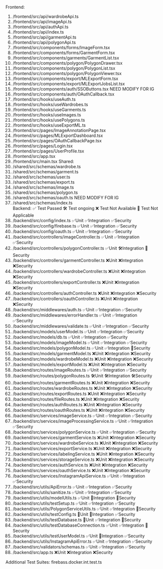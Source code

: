 Frontend:
1. /frontend/src/api/wardrobeApi.ts
2. /frontend/src/api/imageApi.ts
3. /frontend/src/api/authApi.ts
4. /frontend/src/api/index.ts
5. /frontend/src/api/garmentApi.ts
6. /frontend/src/api/polygonApi.ts
7. /frontend/src/components/forms/ImageForm.tsx
8. /frontend/src/components/forms/GarmentForm.tsx
9. /frontend/src/components/garments/GarmentList.tsx
10. /frontend/src/components/polygon/PolygonDrawer.tsx
11. /frontend/src/components/polygon/PolygonList.tsx
12. /frontend/src/components/polygon/PolygonViewer.tsx
13. /frontend/src/components/export/MLExportForm.tsx
14. /frontend/src/components/export/MLExportJobsList.tsx
15. /frontend/src/components/auth/SSOButtons.tsx NEED MODIFY FOR IG
16. /frontend/src/components/auth/OAuthCallback.tsx
17. /frontend/src/hooks/useAuth.ts
18. /frontend/src/hooks/useWardrobes.ts
19. /frontend/src/hooks/useGarments.ts
20. /frontend/src/hooks/useImages.ts
21. /frontend/src/hooks/usePolygons.ts
22. /frontend/src/hooks/useExportML.ts
23. /frontend/src/pages/ImageAnnotationPage.tsx
24. /frontend/src/pages/MLExportDashboard.tsx
25. /frontend/src/pages/OAuthCallbackPage.tsx
26. /frontend/src/pages/Login.tsx
27. /frontend/src/pages/UserProfile.tsx 
28. /frontend/src/app.tsx
29. /frontend/src/main.tsx
Shared:
1. /shared/src/schemas/wardrobe.ts
2. /shared/src/schemas/garment.ts
3. /shared/src/schemas/user.ts
4. /shared/src/schemas/export.ts
5. /shared/src/schemas/image.ts
6. /shared/src/schemas/polygon.ts
7. /shared/src/schemas/oauth.ts NEED MODIFY FOR IG
8. /shared/src/schemas/index.ts                             
Backend:
✅ Test Passed
🛠️ Test ongoing
❌ Test Not Available
🔔 Test Not Applicable
1.  /backend/src/config/index.ts                            ✅Unit ✅Integration ✅Security
2.  /backend/src/config/firebase.ts                         ✅Unit ✅Integration ✅Security
3.  /backend/src/config/oauth.ts                            ✅Unit ✅Integration ✅Security
4.  /backend/src/controllers/imageController.ts             ✅Unit ✅Integration ✅Security 
5.  /backend/src/controllers/polygonController.ts           ✅Unit 🛠️Integration 🔔Security  
6.  /backend/src/controllers/garmentController.ts           ❌Unit ❌Integration ❌Security
7.  /backend/src/controllers/wardrobeController.ts          ❌Unit ❌Integration ❌Security
8.  /backend/src/controllers/exportController.ts            ❌Unit ❌Integration ❌Security
9.  /backend/src/controllers/authController.ts              ❌Unit ❌Integration ❌Security
10. /backend/src/controllers/oauthController.ts             ❌Unit ❌Integration ❌Security
11. /backend/src/middlewares/auth.ts                        ✅Unit ✅Integration ✅Security
12. /backend/src/middlewares/errorHandler.ts                ✅Unit ✅Integration ✅Security
13. /backend/src/middlewares/validate.ts                    ✅Unit ✅Integration ✅Security
14. /backend/src/models/userModel.ts                        ✅Unit ✅Integration ✅Security
15. /backend/src/models/db.ts                               ✅Unit ✅Integration ✅Security
16. /backend/src/models/imageModel.ts                       ✅Unit ✅Integration ✅Security
17. /backend/src/models/polygonModel.ts                     ✅Unit ✅Integration 🔔Security
18. /backend/src/models/garmentModel.ts                     ❌Unit ❌Integration ❌Security
19. /backend/src/models/wardrobeModel.ts                    ❌Unit ❌Integration ❌Security
20. /backend/src/models/exportModel.ts                      ❌Unit ❌Integration ❌Security
21. /backend/src/routes/imageRoutes.ts                      ✅Unit ✅Integration ✅Security
22. /backend/src/routes/polygonRoutes.ts                    🛠️Unit 🛠️Integration 🛠️Security
23. /backend/src/routes/garmentRoutes.ts                    ❌Unit ❌Integration ❌Security
24. /backend/src/routes/wardrobeRoutes.ts                   ❌Unit ❌Integration ❌Security
25. /backend/src/routes/exportRoutes.ts                     ❌Unit ❌Integration ❌Security
26. /backend/src/routes/fileRoutes.ts                       ❌Unit ❌Integration ❌Security
27. /backend/src/routes/authRoutes.ts                       ❌Unit ❌Integration ❌Security
28. /backend/src/routes/oauthRoutes.ts                      ❌Unit ❌Integration ❌Security
29. /backend/src/services/imageService.ts                   ✅Unit ✅Integration ✅Security
30. /backend/src/services/imageProcessingService.ts         ✅Unit ✅Integration ✅Security
31. /backend/src/services/polygonService.ts                 ✅Unit ✅Integration ✅Security
32. /backend/src/services/garmentService.ts                 ❌Unit ❌Integration ❌Security
33. /backend/src/services/wardrobeService.ts                ❌Unit ❌Integration ❌Security
34. /backend/src/services/exportService.ts                  ❌Unit ❌Integration ❌Security
35. /backend/src/services/labelingService.ts                ❌Unit ❌Integration ❌Security
36. /backend/src/services/storageService.ts                 ❌Unit ❌Integration ❌Security
37. /backend/src/services/authService.ts                    ❌Unit ❌Integration ❌Security
38. /backend/src/services/oauthService.ts                   ❌Unit ❌Integration ❌Security
39. /backend/src/services/InstagramApiService.ts            ✅Unit ✅Integration ✅Security
40. /backend/src/utils/ApiError.ts                          ✅Unit ✅Integration ✅Security
41. /backend/src/utils/sanitize.ts                          ✅Unit ✅Integration ✅Security
42. /backend/src/utils/modelUtils.ts                        ✅Unit 🔔Integration 🔔Security
43. /backend/src/utils/testSetup.ts                         ✅Unit ✅Integration ✅Security
44. /backend/src/utils/PolygonServiceUtils.ts               ✅Unit ✅Integration 🔔Security
45. /backend/src/utils/testConfig.ts                        🔔Unit 🔔Integration ✅Security
46. /backend/src/utils/testDatabase.ts                      🔔Unit ✅Integration 🔔Security
47. /backend/src/utils/testDatabaseConnection.ts            ✅Unit ✅Integration 🔔Security
48. /backend/src/utils/testUserModel.ts                     ✅Unit 🔔Integration ✅Security
49. /backend/src/utils/InstagramApiError.ts                 ✅Unit ✅Integration ✅Security
50. /backend/src/validators/schemas.ts                      ✅Unit ✅Integration ✅Security
51. /backend/src/app.ts                                     ❌Unit ❌Integration ❌Security

Additional Test Suites:
firebass.docker.int.test.ts